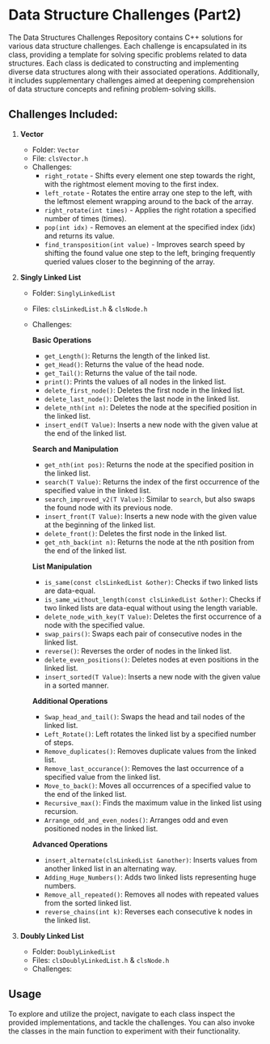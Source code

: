 # Data Structure Challenges (Part2)

The Data Structures Challenges Repository contains C++ solutions for various data structure challenges. Each challenge is encapsulated in its class, providing a template for solving specific problems related to data structures. Each class is dedicated to constructing and implementing diverse data structures along with their associated operations. Additionally, it includes supplementary challenges aimed at deepening comprehension of data structure concepts and refining problem-solving skills.

## Challenges Included:

1. **Vector**
    - Folder: `Vector`
    - File: `clsVector.h`
    - Challenges:
         - `right_rotate` - Shifts every element one step towards the right, with the rightmost element moving to the first index.
         - `left_rotate` - Rotates the entire array one step to the left, with the leftmost element wrapping around to the back of the array.
         - `right_rotate(int times)` - Applies the right rotation a specified number of times (times).
         - `pop(int idx)` - Removes an element at the specified index (idx) and returns its value.
         - `find_transposition(int value)` - Improves search speed by shifting the found value one step to the left, bringing frequently queried values closer to the beginning of the array.

2. **Singly Linked List**
    - Folder: `SinglyLinkedList`
    - Files: `clsLinkedList.h` & `clsNode.h`
    - Challenges:
      
        **Basic Operations**
        - `get_Length()`: Returns the length of the linked list.
        - `get_Head()`: Returns the value of the head node.
        - `get_Tail()`: Returns the value of the tail node.
        - `print()`: Prints the values of all nodes in the linked list.
        - `delete_first_node()`: Deletes the first node in the linked list.
        - `delete_last_node()`: Deletes the last node in the linked list.
        - `delete_nth(int n)`: Deletes the node at the specified position in the linked list.
        - `insert_end(T Value)`: Inserts a new node with the given value at the end of the linked list.
        
        **Search and Manipulation**
        - `get_nth(int pos)`: Returns the node at the specified position in the linked list.
        - `search(T Value)`: Returns the index of the first occurrence of the specified value in the linked list.
        - `search_improved_v2(T Value)`: Similar to `search`, but also swaps the found node with its previous node.
        - `insert_front(T Value)`: Inserts a new node with the given value at the beginning of the linked list.
        - `delete_front()`: Deletes the first node in the linked list.
        - `get_nth_back(int n)`: Returns the node at the nth position from the end of the linked list.
        
        **List Manipulation**
        - `is_same(const clsLinkedList &other)`: Checks if two linked lists are data-equal.
        - `is_same_without_length(const clsLinkedList &other)`: Checks if two linked lists are data-equal without using the length variable.
        - `delete_node_with_key(T Value)`: Deletes the first occurrence of a node with the specified value.
        - `swap_pairs()`: Swaps each pair of consecutive nodes in the linked list.
        - `reverse()`: Reverses the order of nodes in the linked list.
        - `delete_even_positions()`: Deletes nodes at even positions in the linked list.
        - `insert_sorted(T Value)`: Inserts a new node with the given value in a sorted manner.
        
        **Additional Operations**
        - `Swap_head_and_tail()`: Swaps the head and tail nodes of the linked list.
        - `Left_Rotate()`: Left rotates the linked list by a specified number of steps.
        - `Remove_duplicates()`: Removes duplicate values from the linked list.
        - `Remove_last_occurance()`: Removes the last occurrence of a specified value from the linked list.
        - `Move_to_back()`: Moves all occurrences of a specified value to the end of the linked list.
        - `Recursive_max()`: Finds the maximum value in the linked list using recursion.
        - `Arrange_odd_and_even_nodes()`: Arranges odd and even positioned nodes in the linked list.
        
        **Advanced Operations**
        - `insert_alternate(clsLinkedList &another)`: Inserts values from another linked list in an alternating way.
        - `Adding_Huge_Numbers()`: Adds two linked lists representing huge numbers.
        - `Remove_all_repeated()`: Removes all nodes with repeated values from the sorted linked list.
        - `reverse_chains(int k)`: Reverses each consecutive k nodes in the linked list.

3. **Doubly Linked List**
    - Folder: `DoublyLinkedList`
    - Files: `clsDoublyLinkedList.h` & `clsNode.h`
    - Challenges:

## Usage

To explore and utilize the project, navigate to each class inspect the provided implementations, and tackle the challenges. You can also invoke the classes in the main function to experiment with their functionality.

